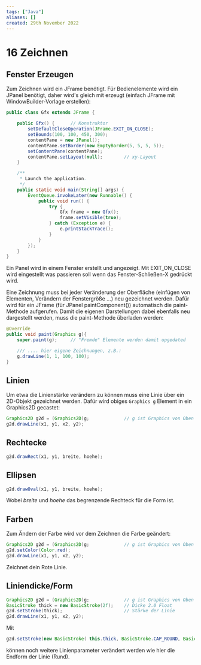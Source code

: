 ```yaml
---
tags: ["Java"]
aliases: []
created: 29th November 2022
---
```


# 16 Zeichnen

## Fenster Erzeugen

Zum Zeichnen wird ein JFrame benötigt. Für Bedienelemente wird ein JPanel benötigt, daher wird's gleich mit erzeugt (einfach JFrame mit WindowBuilder-Vorlage erstellen):

```java
public class Gfx extends JFrame {

    public Gfx() {		// Konstruktor
        setDefaultCloseOperation(JFrame.EXIT_ON_CLOSE);
        setBounds(100, 100, 450, 300);
        contentPane = new JPanel();
        contentPane.setBorder(new EmptyBorder(5, 5, 5, 5));
        setContentPane(contentPane);
        contentPane.setLayout(null);		// xy-Layout
    }

	/**
	 * Launch the application.
	 */
	public static void main(String[] args) {
		EventQueue.invokeLater(new Runnable() {
			public void run() {
				try {
					Gfx frame = new Gfx();
					frame.setVisible(true);
				} catch (Exception e) {
					e.printStackTrace();
				}
			}
		});
	}
}
```

Ein Panel wird in einem Fenster erstellt und angezeigt. Mit EXIT_ON_CLOSE wird eingestellt was passieren soll wenn das Fenster-Schließen-X gedrückt wird.

Eine Zeichnung muss bei jeder Veränderung der Oberfläche (einfügen von Elementen, Verändern der Fenstergröße …) neu gezeichnet werden. Dafür wird für ein JFrame (für JPanel paintComponent()) automatisch die paint-Methode aufgerufen. Damit die eigenen Darstellungen dabei ebenfalls neu dargestellt werden, muss die paint-Methode überladen werden:

```java
@Override
public void paint(Graphics g){
	super.paint(g);		// "Fremde" Elemente werden damit upgedated

    /// .... hier eigene Zeichnungen, z.B.:
	g.drawLine(1, 1, 100, 100);
}
```

## Linien

Um etwa die Linienstärke verändern zu können muss eine Linie über ein 2D-Objekt gezeichnet werden. Dafür wird obiges `Graphics g` Element in ein Graphics2D gecastet:

```java
Graphics2D g2d = (Graphics2D)g;				// g ist Graphics von Oben
g2d.drawLine(x1, y1, x2, y2);				
```

## Rechtecke

```java
g2d.drawRect(x1, y1, breite, hoehe);
```

## Ellipsen

```java
g2d.drawOval(x1, y1, breite, hoehe);
```

Wobei *breite* und *hoehe* das begrenzende Rechteck für die Form ist.

## Farben

Zum Ändern der Farbe wird vor dem Zeichnen die Farbe geändert:

```java
Graphics2D g2d = (Graphics2D)g;				// g ist Graphics von Oben
g2d.setColor(Color.red);
g2d.drawLine(x1, y1, x2, y2);
```

Zeichnet dein Rote Linie.

## Liniendicke/Form

```java
Graphics2D g2d = (Graphics2D)g;				// g ist Graphics von Oben
BasicStroke thick = new BasicStroke(2f);	// Dicke 2.0 Float
g2d.setStroke(thick);						// Stärke der Linie
g2d.drawLine(x1, y1, x2, y2);				
```

Mit

```java
g2d.setStroke(new BasicStroke( this.thick, BasicStroke.CAP_ROUND, BasicStroke.JOIN_MITER ));
```

können noch weitere Linienparameter verändert werden wie hier die Endform der Linie (Rund).